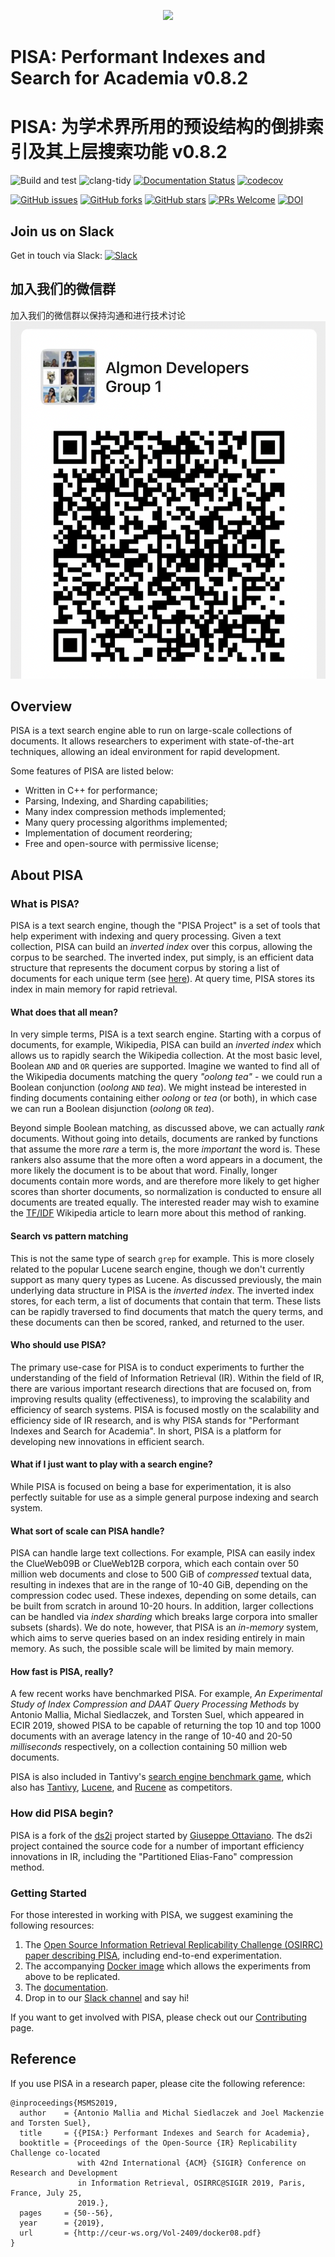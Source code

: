 <p align="center"><img src="https://pisa-engine.github.io/images/logo250.png" width="250px"></p>

# PISA: Performant Indexes and Search for Academia v0.8.2
# PISA: 为学术界所用的预设结构的倒排索引及其上层搜索功能 v0.8.2

![Build and test](https://github.com/pisa-engine/pisa/workflows/Build%20and%20test/badge.svg)
![clang-tidy](https://github.com/pisa-engine/pisa/workflows/clang-tidy/badge.svg)
[![Documentation Status](https://readthedocs.org/projects/pisa/badge/?version=latest)](https://pisa.readthedocs.io/en/latest/?badge=latest)
[![codecov](https://codecov.io/gh/pisa-engine/pisa/branch/master/graph/badge.svg)](https://codecov.io/gh/pisa-engine/pisa)


[![GitHub issues](https://img.shields.io/github/issues/pisa-engine/pisa.svg)](https://github.com/pisa-engine/pisa/issues)
[![GitHub forks](https://img.shields.io/github/forks/pisa-engine/pisa.svg)](https://github.com/pisa-engine/pisa/network)
[![GitHub stars](https://img.shields.io/github/stars/pisa-engine/pisa.svg)](https://github.com/pisa-engine/pisa/stargazers)
[![PRs Welcome](https://img.shields.io/badge/PRs-welcome-brightgreen.svg)](https://github.com/pisa-engine/pisa/pulls)
[![DOI](https://zenodo.org/badge/150449350.svg)](https://zenodo.org/badge/latestdoi/150449350)

## Join us on Slack
Get in touch via Slack: [![Slack](https://img.shields.io/badge/slack-join-blue.svg)](https://join.slack.com/t/pisa-engine/shared_invite/zt-dbxrm1mf-RtQMZTqxxlhOJsv3GHUErw)

## 加入我们的微信群
加入我们的微信群以保持沟通和进行技术讨论
![](./docs/source/_static/img/wechat.group.qr.png)

## Overview

PISA is a text search engine able to run on large-scale collections of documents. It allows researchers to experiment with state-of-the-art techniques, allowing an ideal environment for rapid development.

Some features of PISA are listed below:

* Written in C++ for performance;
* Parsing, Indexing, and Sharding capabilities;
* Many index compression methods implemented;
* Many query processing algorithms implemented;
* Implementation of document reordering;
* Free and open-source with permissive license;

## About PISA

### What is PISA?
PISA is a text search engine, though the "PISA Project" is a
set of tools that help experiment with indexing and query processing.
Given a text collection, PISA can build an *inverted index* over this corpus,
allowing the corpus to be searched. The inverted index, put simply, is an efficient
data structure that represents the document corpus by storing a list of documents
for each unique term (see [here](https://en.wikipedia.org/wiki/Search_engine_indexing#Inverted_indices)).
At query time, PISA stores its index in main memory for rapid retrieval.

#### What does that all mean?
In very simple terms, PISA is a text search engine. Starting with a corpus of
documents, for example, Wikipedia, PISA can build an *inverted index* which allows us
to rapidly search the Wikipedia collection. At the most basic level, Boolean
`AND` and `OR` queries are supported. Imagine we wanted to find all of the
Wikipedia documents matching the query *"oolong tea"* - we could run a
Boolean conjunction (*oolong* `AND` *tea*). We might instead be interested in
finding documents containing either *oolong* or *tea* (or both), in which case
we can run a Boolean disjunction (*oolong* `OR` *tea*). 

Beyond simple Boolean matching, as discussed above, we can actually *rank*
documents. Without going into details, documents are ranked by functions that
assume the more *rare* a term is, the more *important* the word is. These
rankers also assume that the more often a word appears in a document, the
more likely the document is to be about that word. Finally, longer documents
contain more words, and are therefore more likely to get higher scores than
shorter documents, so normalization is conducted to ensure all documents are
treated equally. The interested reader may wish to examine the [TF/IDF](https://en.wikipedia.org/wiki/Tf%E2%80%93idf)
Wikipedia article to learn more about this method of ranking.

#### Search vs pattern matching
This is not the same type of search `grep` for example. This is more closely
related to the popular Lucene search engine, though we don't currently support 
as many query types as Lucene. As discussed previously, the main underlying data
structure in PISA is the *inverted index*. The inverted index stores, for each
term, a list of documents that contain that term. These lists can be rapidly
traversed to find documents that match the query terms, and these documents can
then be scored, ranked, and returned to the user.

#### Who should use PISA?
The primary use-case for PISA is to conduct experiments to further the understanding
of the field of Information Retrieval (IR). 
Within the field of IR, there are various
important research directions that are focused on, from improving results
quality (effectiveness), to improving the scalability and efficiency of search
systems. PISA is focused mostly on the scalability and efficiency side of
IR research, and is why PISA stands for "Performant Indexes and Search for Academia". 
In short, PISA is a platform for developing new innovations in efficient search.

#### What if I just want to play with a search engine?
While PISA is focused on being a base for experimentation, it is also perfectly
suitable for use as a simple general purpose indexing and search system.

#### What sort of scale can PISA handle?
PISA can handle large text collections. For example, PISA can easily index the
ClueWeb09B or ClueWeb12B corpora, which each contain over 50 million web
documents and close to 500 GiB of *compressed* textual data, resulting in 
indexes that are in the range of 10-40 GiB, depending on the compression
codec used. These indexes, depending on some details, can be built from scratch
in around 10-20 hours. 
In addition, larger collections can be handled via *index sharding*
which breaks large corpora into smaller subsets (shards).
We do note, however, that PISA is an *in-memory* system, which aims to serve
queries based on an index residing entirely in main memory. As such, the possible
scale will be limited by main memory. 

#### How fast is PISA, really?
A few recent works have benchmarked PISA. For example, 
*An Experimental Study of Index Compression and DAAT Query Processing Methods*
by Antonio Mallia, Michal Siedlaczek, and Torsten Suel, which appeared in
ECIR 2019, showed PISA to be capable of returning the top 10 and top 1000
documents with an average latency in the range of 10-40 and 20-50 *milliseconds*
respectively, on a collection containing 50 million web documents. 

PISA is also included in Tantivy's [search engine benchmark game](https://tantivy-search.github.io/bench/), which also
has [Tantivy](https://github.com/tantivy-search), [Lucene](https://lucene.apache.org/), and [Rucene](https://github.com/zhihu/rucene) as competitors.

### How did PISA begin?
PISA is a fork of the [ds2i](https://github.com/ot/ds2i/) project started by [Giuseppe Ottaviano](https://github.com/ot).
The ds2i project contained the source code for a number of important efficiency
innovations in IR, including the "Partitioned Elias-Fano" compression method.


### Getting Started
For those interested in working with PISA, we suggest examining the following
resources:

1. The [Open Source Information Retrieval Replicability Challenge (OSIRRC) paper describing PISA](http://ceur-ws.org/Vol-2409/docker08.pdf), including end-to-end experimentation.
2. The accompanying [Docker image](https://github.com/osirrc/pisa-docker) which allows the experiments from above to be replicated.
3. The [documentation](https://pisa.readthedocs.io/en/latest/).
4. Drop in to our [Slack channel](https://join.slack.com/t/pisa-engine/shared_invite/zt-dbxrm1mf-RtQMZTqxxlhOJsv3GHUErw) and say hi!

If you want to get involved with PISA, please check out our [Contributing](https://github.com/pisa-engine/pisa/blob/master/.github/CONTRIBUTING.md) page.


## Reference

If you use PISA in a research paper, please cite the following reference:
```
@inproceedings{MSMS2019,
  author    = {Antonio Mallia and Michal Siedlaczek and Joel Mackenzie and Torsten Suel},
  title     = {{PISA:} Performant Indexes and Search for Academia},
  booktitle = {Proceedings of the Open-Source {IR} Replicability Challenge co-located
               with 42nd International {ACM} {SIGIR} Conference on Research and Development
               in Information Retrieval, OSIRRC@SIGIR 2019, Paris, France, July 25,
               2019.},
  pages     = {50--56},
  year      = {2019},
  url       = {http://ceur-ws.org/Vol-2409/docker08.pdf}
}
```
